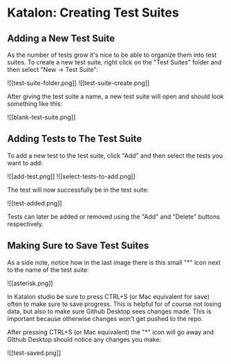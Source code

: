 # Katalon: Creating Test Suites

## Adding a New Test Suite

As the number of tests grow it's nice to be able to organize them into test suites. To create a new test suite, right click on the "Test Suites" folder and then select "New -> Test Suite":

![[test-suite-folder.png]]
![[test-suite-create.png]]

After giving the test suite a name, a new test suite will open and should look something like this:

![[blank-test-suite.png]]

## Adding Tests to The Test Suite

To add a new test to the test suite, click "Add" and then select the tests you want to add:

![[add-test.png]]
![[select-tests-to-add.png]]

The test will now successfully be in the test suite:

![[test-added.png]]

Tests can later be added or removed using the "Add" and "Delete" buttons respectively.

## Making Sure to Save Test Suites

As a side note, notice how in the last image there is this small "\*" icon next to the name of the test suite:

![[asterisk.png]]

In Katalon studio be sure to press CTRL+S (or Mac equivalent for save) often to make sure to save progress. This is helpful for of course not losing data, but also to make sure Github Desktop sees changes made. This is important because otherwise changes won't get pushed to the repo.

After pressing CTRL+S (or Mac equivalent) the "\*" icon will go away and GIthub Desktop should notice any changes you make:

![[test-saved.png]]